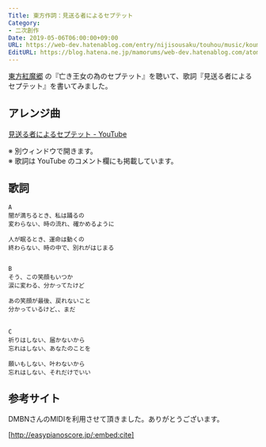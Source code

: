 ```yaml
---
Title: 東方作詞：見送る者によるセプテット
Category:
- 二次創作
Date: 2019-05-06T06:00:00+09:00
URL: https://web-dev.hatenablog.com/entry/nijisousaku/touhou/music/koumakyou/miokuru
EditURL: https://blog.hatena.ne.jp/mamorums/web-dev.hatenablog.com/atom/entry/17680117127114457689
---
```


<a target="_blank" href="https://www16.big.or.jp/~zun/html/th06.html">東方紅魔郷</a> の『亡き王女の為のセプテット』を聴いて、歌詞『見送る者によるセプテット』を書いてみました。


## アレンジ曲
<a target="_blank" href="https://www.youtube.com/watch?v=25ga39xG_pg">見送る者によるセプテット - YouTube</a>

※ 別ウィンドウで開きます。  
※ 歌詞は YouTube のコメント欄にも掲載しています。


## 歌詞
```
A
闇が満ちるとき、私は踊るの
変わらない、時の流れ、確かめるように

人が眠るとき、運命は動くの
終わらない、時の中で、別れがはじまる


B
そう、この笑顔もいつか
涙に変わる、分かってたけど

あの笑顔が最後、戻れないこと
分かっているけど、、まだ

　
C
祈りはしない、届かないから
忘れはしない、あなたのことを

願いもしない、叶わないから
忘れはしない、それだけでいい
```


## 参考サイト
DMBNさんのMIDIを利用させて頂きました。ありがとうございます。

[http://easypianoscore.jp/:embed:cite]

